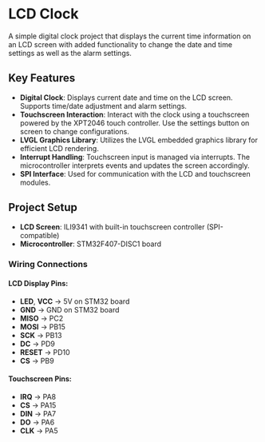 # LCD Clock 
A simple digital clock project that displays the current time information on an LCD screen with added functionality to change the date and time settings as well as the alarm settings. 

## **Key Features**

- **Digital Clock**: Displays current date and time on the LCD screen. Supports time/date adjustment and alarm settings.
- **Touchscreen Interaction**: Interact with the clock using a touchscreen powered by the XPT2046 touch controller. Use the settings button on screen to change configurations.
- **LVGL Graphics Library**: Utilizes the LVGL embedded graphics library for efficient LCD rendering.
- **Interrupt Handling**: Touchscreen input is managed via interrupts. The microcontroller interprets events and updates the screen accordingly.
- **SPI Interface**: Used for communication with the LCD and touchscreen modules.

## **Project Setup**

- **LCD Screen**: ILI9341 with built-in touchscreen controller (SPI-compatible)
- **Microcontroller**: STM32F407-DISC1 board

### **Wiring Connections**

#### LCD Display Pins:
- **LED**, **VCC** → 5V on STM32 board  
- **GND** → GND on STM32 board  
- **MISO** → PC2  
- **MOSI** → PB15  
- **SCK** → PB13  
- **DC** → PD9  
- **RESET** → PD10  
- **CS** → PB9  

#### Touchscreen Pins:
- **IRQ** → PA8  
- **CS** → PA15  
- **DIN** → PA7  
- **DO** → PA6  
- **CLK** → PA5  

